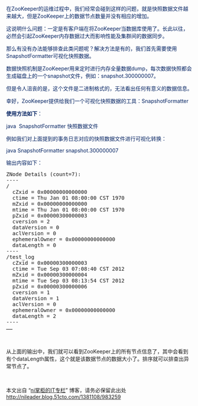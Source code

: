 <p><span style="color:#002060;">在ZooKeeper的运维过程中，我们经常会碰到这样的问题，就是快照数据文件越来越大，但是ZooKeeper上的数据节点数量并没有相应的增加。</span></p>
<p><span style="color:#002060;">这说明什么问题：一定是有客户端在将ZooKeeper当数据库使用了。长此以往，必然会引起ZooKeeper内存数据过大而影响性能及集群间的数据同步。</span></p>
<p><span style="color:#002060;">那么有没有办法能够排查此类问题呢？解决方法是有的，我们首先需要使用SnapshotFormatter可视化快照数据。</span></p>
<p><span style="color:#002060;">数据快照机制是ZooKeeper用来定时进行内存全量数据dump，每次数据快照都会生成磁盘上的一个snapshot文件，例如：snapshot.300000007。</span></p>
<p><span style="color:#002060;">但是令人沮丧的是，这个文件是二进制格式的，无法看出任何有意义的数据信息。</span></p>
<p><span style="color:#002060;">幸好，ZooKeeper提供给我们一个可视化快照数据的工具：SnapshotFormatter</span></p>
<p><strong><span style="color:#002060;">使用方法如下</span></strong><span style="color:#002060;">：</span></p>
<p><span style="color:#002060;">java &nbsp;SnapshotFormatter 快照数据文件</span></p>
<p><span style="color:#002060;">例如我们对上面提到的事务日志对应的快照数据文件进行可视化转换：</span></p>
<p><span style="color:#002060;">java SnapshotFormatter snapshot.300000007</span></p>
<p><span style="color:#002060;">输出内容如下：</span></p>
<pre class="brush:as3;toolbar:false;">ZNode Details (count=7):
----
/
  cZxid = 0x00000000000000
  ctime = Thu Jan 01 08:00:00 CST 1970
  mZxid = 0x00000000000000
  mtime = Thu Jan 01 08:00:00 CST 1970
  pZxid = 0x00000300000003
  cversion = 2
  dataVersion = 0
  aclVersion = 0
  ephemeralOwner = 0x00000000000000
  dataLength = 0
----
/test_log
  cZxid = 0x00000300000003
  ctime = Tue Sep 03 07:08:40 CST 2012
  mZxid = 0x00000300000004
  mtime = Tue Sep 03 08:13:54 CST 2012
  pZxid = 0x00000300000006
  cversion = 1
  dataVersion = 1
  aclVersion = 0
  ephemeralOwner = 0x00000000000000
  dataLength = 2
----
……</pre>
<p><br></p>
<p>从上面的输出中，我们就可以看到ZooKeeper上的所有节点信息了，其中会看到有个dataLength属性，这个就是该数据节点的数据大小了。排序就可以排查出异常节点了。</p>
<p><br></p>
<p>本文出自 “<a href="http://nileader.blog.51cto.com">ni掌柜的IT专栏</a>” 博客，请务必保留此出处<a href="http://nileader.blog.51cto.com/1381108/983259">http://nileader.blog.51cto.com/1381108/983259</a></p>
